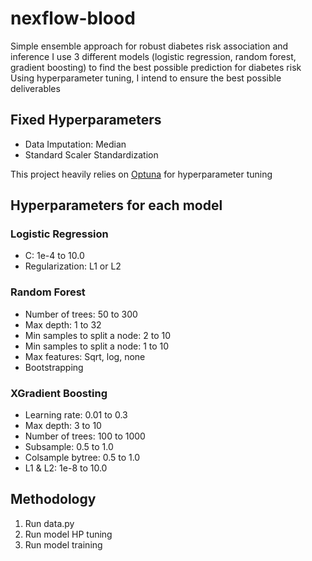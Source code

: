 # nexflow-blood
Simple ensemble approach for robust diabetes risk association and inference
I use 3 different models (logistic regression, random forest, gradient boosting) to find the best possible prediction for diabetes risk
Using hyperparameter tuning, I intend to ensure the best possible deliverables


## Fixed Hyperparameters

- Data Imputation: Median
- Standard Scaler Standardization

This project heavily relies on  [Optuna](https://github.com/optuna/optuna) for hyperparameter tuning


## Hyperparameters for each model

### Logistic Regression
- C: 1e-4 to 10.0
- Regularization: L1 or L2

### Random Forest
- Number of trees: 50 to 300
- Max depth: 1 to 32
- Min samples to split a node: 2 to 10
- Min samples to split a node: 1 to 10
- Max features: Sqrt, log, none
- Bootstrapping

### XGradient Boosting
- Learning rate: 0.01 to 0.3
- Max depth: 3 to 10
- Number of trees: 100 to 1000
- Subsample: 0.5 to 1.0
- Colsample bytree: 0.5 to 1.0
- L1 & L2: 1e-8 to 10.0 


## Methodology
1. Run data.py
2. Run model HP tuning
3. Run model training